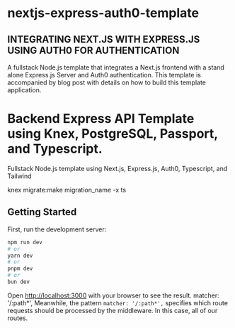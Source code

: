 # nextjs-express-auth0-template

## INTEGRATING NEXT.JS WITH EXPRESS.JS USING AUTH0 FOR AUTHENTICATION
A fullstack Node.js template that integrates a Next.js frontend with a stand alone Express.js Server and Auth0 authentication. This template is accompanied by blog post with details on how to build this template application.

# Backend Express API Template using Knex, PostgreSQL, Passport, and Typescript.

Fullstack Node.js template using Next.js, Express.js, Auth0, Typescript, and Tailwind


knex migrate:make migration_name -x ts




## Getting Started

First, run the development server:

```bash
npm run dev
# or
yarn dev
# or
pnpm dev
# or
bun dev
```





Open [http://localhost:3000](http://localhost:3000) with your browser to see the result.
matcher: '/:path*',
Meanwhile, the pattern `matcher: '/:path*',` specifies which route requests should be processed by the middleware. In this case, all of our routes.
